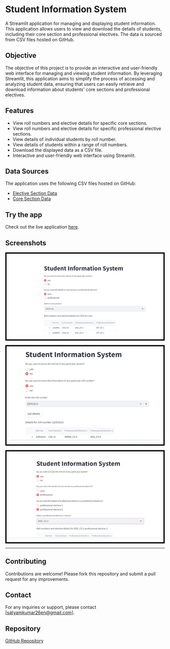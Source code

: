# Student Information System

A Streamlit application for managing and displaying student information. This application allows users to view and download the details of students, including their core section and professional electives. The data is sourced from CSV files hosted on GitHub.

## Objective

The objective of this project is to provide an interactive and user-friendly web interface for managing and viewing student information. By leveraging Streamlit, this application aims to simplify the process of accessing and analyzing student data, ensuring that users can easily retrieve and download information about students' core sections and professional electives.

## Features

- View roll numbers and elective details for specific core sections.
- View roll numbers and elective details for specific professional elective sections.
- View details of individual students by roll number.
- View details of students within a range of roll numbers.
- Download the displayed data as a CSV file.
- Interactive and user-friendly web interface using Streamlit.

## Data Sources

The application uses the following CSV files hosted on GitHub:

- [Elective Section Data](https://github.com/satyam26en/student-information-system/blob/main/elective%20-%20Sheet1%20(1).csv)
- [Core Section Data](https://github.com/satyam26en/student-information-system/blob/main/core_section%20-%20Sheet1.csv)

## Try the app 
Check out the live application [here](https://gkswyb65o6xma3pdnxk7gy.streamlit.app/).

## Screenshots

<p align="center" style="border: 4px solid black; padding: 10px;">
  <img src="https://github.com/satyam26en/student-information-system/blob/main/1.png" alt="App Screenshot 1" style="max-width: 100%;" />
</p>
<p align="center" style="border: 4px solid black; padding: 10px;">
  <img src="https://github.com/satyam26en/student-information-system/blob/main/2.png" alt="App Screenshot 2" style="max-width: 100%;" />
</p>
<p align="center" style="border: 4px solid black; padding: 10px;">
  <img src="https://github.com/satyam26en/student-information-system/blob/main/3.png" alt="App Screenshot 3" style="max-width: 100%;" />
</p>

---
## Contributing

Contributions are welcome! Please fork this repository and submit a pull request for any improvements.

## Contact

For any inquiries or support, please contact [satyamkumar26en@gmail.com].

## Repository

[GitHub Repository](https://github.com/satyam26en/student-information-system)






